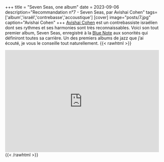 +++
title = "Seven Seas, one album"
date = 2023-09-06
description="Recommandation n°7 - Seven Seas, par Avishai Cohen"
tags=['album','israël','contrebasse','accoustique']
[cover]
image="posts/7.jpg"
caption="Avishai Cohen"
+++
[Avishai Cohen](https://fr.wikipedia.org/wiki/Avishai_Cohen_%28contrebassiste%29) est un contrebassiste israélien dont ses rythmes et ses harmonies sont très reconnaissables. Voici son tout premier album, Seven Seas, enregistré à la [Blue Note](https://fr.wikipedia.org/wiki/Blue_Note_Records) aux sonorités qui définiront toutes sa carrière. Un des premiers albums de jazz que j’ai écouté, je vous le conseille tout naturellement.
{{< rawhtml >}}
<div style="max-width:100%;"><div style="position:relative;padding-bottom:calc(56.25% + 52px);height: 0;"><iframe style="position:absolute;top:0;left:0;" width="100%" height="100%" src="https://odesli.co/embed/?url=https%3A%2F%2Falbum.link%2Fkgzjfz6vdxdt3&theme=light" frameborder="0" allowfullscreen sandbox="allow-same-origin allow-scripts allow-presentation allow-popups allow-popups-to-escape-sandbox" allow="clipboard-read; clipboard-write"></iframe></div></div>
{{< /rawhtml >}}